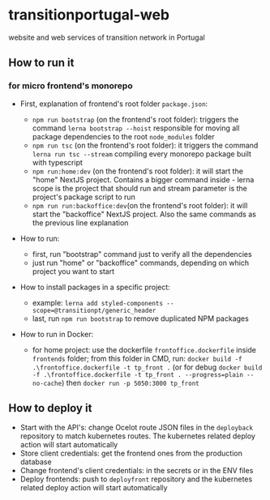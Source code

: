 # transitionportugal-web
website and web services of transition network in Portugal


## How to run it
### for micro frontend's monorepo
- First, explanation of frontend's root folder `package.json`:
	- `npm run bootstrap` (on the frontend's root folder): triggers the command `lerna bootstrap --hoist` responsible for moving all package dependencies to the root `node_modules` folder
	- `npm run tsc` (on the frontend's root folder): it triggers the command `lerna run tsc --stream` compiling every monorepo package built with typescript
	- `npm run:home:dev` (on the frontend's root folder): it will start the "home" NextJS project. Contains a bigger command inside - lerna scope is the project that should run and stream parameter is the project's package script to run
	- `npm run run:backoffice:dev`(on the frontend's root folder): it will start the "backoffice" NextJS project. Also the same commands as the previous line explanation
	
- How to run:
	- first, run "bootstrap" command just to verify all the dependencies
	- just run "home" or "backoffice" commands, depending on which project you want to start
	
- How to install packages in a specific project:
	- example: `lerna add styled-components --scope=@transitionpt/generic_header`
	- last, run `npm run bootstrap` to remove duplicated NPM packages
	
- How to run in Docker:
	- for home project: use the dockerfile `frontoffice.dockerfile` inside `frontends` folder; from this folder in CMD, run: `docker build -f .\frontoffice.dockerfile -t tp_front .` (or for debug `docker build -f .\frontoffice.dockerfile -t tp_front . --progress=plain --no-cache`) then `docker run -p 5050:3000 tp_front`


## How to deploy it
- Start with the API's: change Ocelot route JSON files in the `deployback` repository to match kubernetes routes. The kubernetes related deploy action will start automatically
- Store client credentials: get the frontend ones from the production database
- Change frontend's client credentials: in the secrets or in the ENV files
- Deploy frontends: push to `deployfront` repository and the kubernetes related deploy action will start automatically

